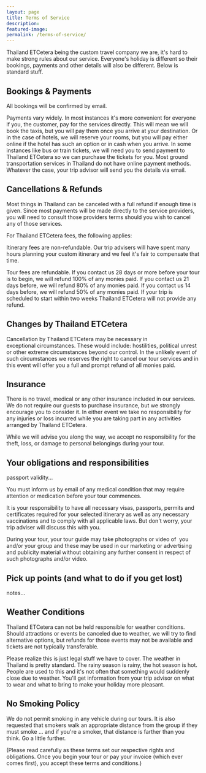```yaml
---
layout: page
title: Terms of Service
description:
featured-image:
permalink: /terms-of-service/
---
```

Thailand ETCetera being the custom travel company we are, it's hard to make strong rules about our service. Everyone's holiday is different so their bookings, payments and other details will also be different. Below is standard stuff.

## Bookings & Payments

All bookings will be confirmed by email.

Payments vary widely. In most instances it's more convenient for everyone if you, the customer, pay for the services directly. This will mean we will book the taxis, but you will pay them once you arrive at your destination. Or in the case of hotels, we will reserve your rooms, but you will pay either online if the hotel has such an option or in cash when you arrive. In some instances like bus or train tickets, we will need you to send payment to Thailand ETCetera so we can purchase the tickets for you. Most ground transportation services in Thailand do not have online payment methods. Whatever the case, your trip advisor will send you the details via email.

## Cancellations & Refunds

Most things in Thailand can be canceled with a full refund if enough time is given. Since most payments will be made directly to the service providers, you will need to consult those providers terms should you wish to cancel any of those services.

For Thailand ETCetera fees, the following applies:

Itinerary fees are non-refundable. Our trip advisers will have spent many hours planning your custom itinerary and we feel it's fair to compensate that time.

Tour fees are refundable. If you contact us 28 days or more before your tour is to begin, we will refund 100% of any monies paid. If you contact us 21 days before, we will refund 80% of any monies paid. If you contact us 14 days before, we will refund 50% of any monies paid. If your trip is scheduled to start within two weeks Thailand ETCetera will not provide any refund.

## Changes by Thailand ETCetera

Cancellation by Thailand ETCetera may be necessary in exceptional circumstances. These would include: hostilities, political unrest or other extreme circumstances beyond our control. In the unlikely event of such circumstances we reserves the right to cancel our tour services and in this event will offer you a full and prompt refund of all monies paid.

## Insurance

There is no travel, medical or any other insurance included in our services. We do not require our guests to purchase insurance, but we strongly encourage you to consider it. In either event we take no responsibility for any injuries or loss incurred while you are taking part in any activities arranged by Thailand ETCetera.

While we will advise you along the way, we accept no responsibility for the theft, loss, or damage to personal belongings during your tour.

## Your obligations and responsibilities

passport validity...

You must inform us by email of any medical condition that may require attention or medication before your tour commences.

It is your responsibility to have all necessary visas, passports, permits and certificates required for your selected itinerary as well as any necessary vaccinations and to comply with all applicable laws. But don't worry, your trip adviser will discuss this with you.

During your tour, your tour guide may take photographs or video of  you and/or your group and these may be used in our marketing or advertising and publicity material without obtaining any further consent in respect of such photographs and/or video.

## Pick up points (and what to do if you get lost)

notes...

## Weather Conditions

Thailand ETCetera can not be held responsible for weather conditions. Should attractions or events be canceled due to weather, we will try to find alternative options, but refunds for those events may not be available and tickets are not typically transferable.

Please realize this is just legal stuff we have to cover. The weather in Thailand is pretty standard. The rainy season is rainy, the hot season is hot. People are used to this and it's not often that something would suddenly close due to weather. You'll get information from your trip advisor on what to wear and what to bring to make your holiday more pleasant.

## No Smoking Policy

We do not permit smoking in any vehicle during our tours. It is also requested that smokers walk an appropriate distance from the group if they must smoke ... and if you're a smoker, that distance is farther than you think. Go a little further.

(Please read carefully as these terms set our respective rights and obligations. Once you begin your tour or pay your invoice (which ever comes first), you accept these terms and conditions.)